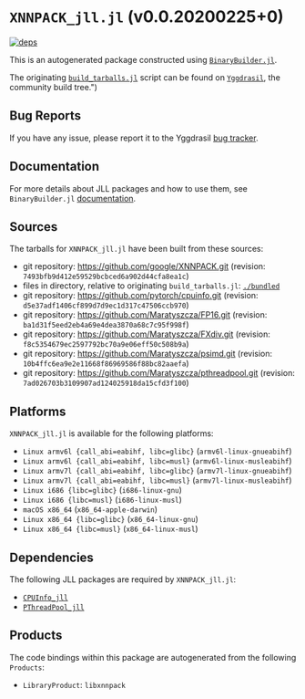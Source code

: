 # `XNNPACK_jll.jl` (v0.0.20200225+0)

[![deps](https://juliahub.com/docs/XNNPACK_jll/deps.svg)](https://juliahub.com/ui/Packages/XNNPACK_jll/mAH7R?page=2)

This is an autogenerated package constructed using [`BinaryBuilder.jl`](https://github.com/JuliaPackaging/BinaryBuilder.jl).

The originating [`build_tarballs.jl`](https://github.com/JuliaPackaging/Yggdrasil/blob/722f0a81f92e0e25d7eeccf465f28efbdc02f8b5/X/XNNPACK/build_tarballs.jl) script can be found on [`Yggdrasil`](https://github.com/JuliaPackaging/Yggdrasil/), the community build tree.")

## Bug Reports

If you have any issue, please report it to the Yggdrasil [bug tracker](https://github.com/JuliaPackaging/Yggdrasil/issues).

## Documentation

For more details about JLL packages and how to use them, see `BinaryBuilder.jl` [documentation](https://docs.binarybuilder.org/stable/jll/).

## Sources

The tarballs for `XNNPACK_jll.jl` have been built from these sources:

* git repository: https://github.com/google/XNNPACK.git (revision: `7493bfb9d412e59529bcbced6a902d44cfa8ea1c`)
* files in directory, relative to originating `build_tarballs.jl`: [`./bundled`](https://github.com/JuliaPackaging/Yggdrasil/tree/722f0a81f92e0e25d7eeccf465f28efbdc02f8b5/X/XNNPACK/bundled)
* git repository: https://github.com/pytorch/cpuinfo.git (revision: `d5e37adf1406cf899d7d9ec1d317c47506ccb970`)
* git repository: https://github.com/Maratyszcza/FP16.git (revision: `ba1d31f5eed2eb4a69e4dea3870a68c7c95f998f`)
* git repository: https://github.com/Maratyszcza/FXdiv.git (revision: `f8c5354679ec2597792bc70a9e06eff50c508b9a`)
* git repository: https://github.com/Maratyszcza/psimd.git (revision: `10b4ffc6ea9e2e11668f86969586f88bc82aaefa`)
* git repository: https://github.com/Maratyszcza/pthreadpool.git (revision: `7ad026703b3109907ad124025918da15cfd3f100`)

## Platforms

`XNNPACK_jll.jl` is available for the following platforms:

* `Linux armv6l {call_abi=eabihf, libc=glibc}` (`armv6l-linux-gnueabihf`)
* `Linux armv6l {call_abi=eabihf, libc=musl}` (`armv6l-linux-musleabihf`)
* `Linux armv7l {call_abi=eabihf, libc=glibc}` (`armv7l-linux-gnueabihf`)
* `Linux armv7l {call_abi=eabihf, libc=musl}` (`armv7l-linux-musleabihf`)
* `Linux i686 {libc=glibc}` (`i686-linux-gnu`)
* `Linux i686 {libc=musl}` (`i686-linux-musl`)
* `macOS x86_64` (`x86_64-apple-darwin`)
* `Linux x86_64 {libc=glibc}` (`x86_64-linux-gnu`)
* `Linux x86_64 {libc=musl}` (`x86_64-linux-musl`)

## Dependencies

The following JLL packages are required by `XNNPACK_jll.jl`:

* [`CPUInfo_jll`](https://github.com/JuliaBinaryWrappers/CPUInfo_jll.jl)
* [`PThreadPool_jll`](https://github.com/JuliaBinaryWrappers/PThreadPool_jll.jl)

## Products

The code bindings within this package are autogenerated from the following `Products`:

* `LibraryProduct`: `libxnnpack`
